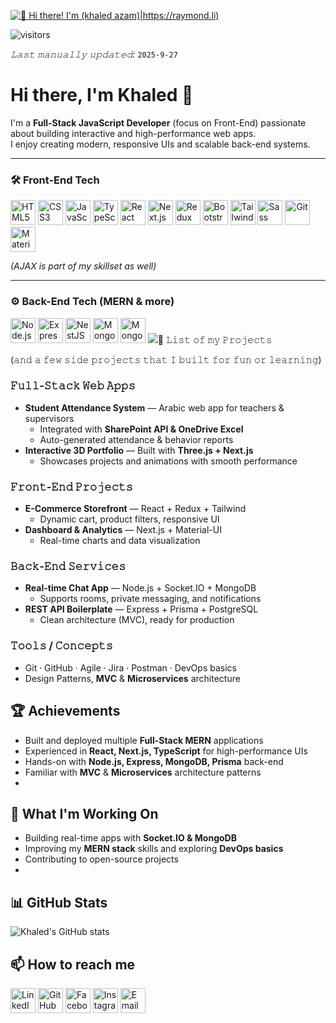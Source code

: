 [<img src="https://raw.githubusercontent.com/Raymo111/Raymo111/master/intro.gif" alt="👋 Hi there! I'm (khaled azam)|https://raymond.li)" title="👋 Hi there! I'm (khaled azam)|https://raymond.li)"/>](https://raymond.li/)

![visitors](https://vbr.nathanchung.dev/badge?page_id=Raymo111.Raymo111&color=00cf00)

*𝙻𝚊𝚜𝚝 𝚖𝚊𝚗𝚞𝚊𝚕𝚕𝚢 𝚞𝚙𝚍𝚊𝚝𝚎𝚍:* `2025-9-27` <!-- TODO: automate this -->
<!--
**Sir.duckld** is a ✨ _special_ ✨ repository because its `README.md` (this file) appears on your GitHub profile.

Here are some ideas to get you started:

- 🔭 I’m currently working on ...
- 🌱 I’m currently learning ...
- 👯 I’m looking to collaborate on ...
- 🤔 I’m looking for help with ...
- 💬 Ask me about ...
- 📫 How to reach me: ...
- 😄 Pronouns: ...
- ⚡ Fun fact: ...
-->
<!--
<table>
	<tr>
	</tr>
	<tr>
		<th>
			<h2><code>𝚂𝚙𝚎𝚌𝚒𝚊𝚕</code>: 𝙸'𝚖 𝚙𝚊𝚛𝚝𝚒𝚌𝚒𝚙𝚊𝚝𝚒𝚗𝚐 𝚒𝚗 𝙷𝚊𝚌𝚔𝚝𝚘𝚋𝚎𝚛𝚏𝚎𝚜𝚝!</h2>
			𝙰𝚗𝚢𝚘𝚗𝚎 𝚠𝚑𝚘 𝚠𝚊𝚗𝚝𝚜 𝚝𝚘 𝚒𝚜 𝚠𝚎𝚕𝚌𝚘𝚖𝚎 𝚝𝚘 𝚙𝚊𝚛𝚝𝚒𝚌𝚒𝚙𝚊𝚝𝚎! 𝙹𝚞𝚜𝚝 𝚜𝚒𝚐𝚗 𝚞𝚙 𝚊𝚝 <a href="https://hacktoberfest.digitalocean.com/">𝚑𝚝𝚝𝚙𝚜://𝚑𝚊𝚌𝚔𝚝𝚘𝚋𝚎𝚛𝚏𝚎𝚜𝚝.𝚍𝚒𝚐𝚒𝚝𝚊𝚕𝚘𝚌𝚎𝚊𝚗.𝚌𝚘𝚖/</a>.
				<br>𝙱𝚊𝚜𝚒𝚌𝚊𝚕𝚕𝚢, 𝚖𝚊𝚔𝚎 𝟺 𝙿𝚁𝚜 𝚝𝚘 𝙶𝚒𝚝𝙷𝚞𝚋 𝚛𝚎𝚙𝚘𝚜 𝚊𝚗𝚍 𝚐𝚎𝚝 𝚝𝚑𝚎𝚖 𝚖𝚎𝚛𝚐𝚎𝚍 𝚘𝚛 𝚝𝚊𝚐𝚐𝚎𝚍 <code>hacktoberfest-accepted</code> 𝚠𝚒𝚕𝚕 𝚐𝚎𝚝 𝚌𝚘𝚘𝚕&nbsp𝚜𝚠𝚊𝚐!
		</th>
	</tr>
	<tr>
		<td>
				<b>𝙻𝚒𝚜𝚝 𝚘𝚏 𝚖𝚢 𝚛𝚎𝚙𝚘𝚜 𝚙𝚊𝚛𝚝𝚒𝚌𝚒𝚙𝚊𝚝𝚒𝚗𝚐 𝚒𝚗 𝚝𝚑𝚒𝚜 𝚊𝚠𝚎𝚜𝚘𝚖𝚎 𝚎𝚟𝚎𝚗𝚝:<b>
				<ul>
					<li><a href="https://github.com/Raymo111/emoji">𝚁𝚊𝚢𝚖𝚘𝟷𝟷𝟷/𝚎𝚖𝚘𝚓𝚒</a></li>
					<li><a href="https://github.com/Raymo111/drracket-customization">𝚁𝚊𝚢𝚖𝚘𝟷𝟷𝟷/𝚍𝚛𝚛𝚊𝚌𝚔𝚎𝚝-𝚌𝚞𝚜𝚝𝚘𝚖𝚒𝚣𝚊𝚝𝚒𝚘𝚗</a></li>
					<li><a href="https://github.com/Raymo111/i3lock-color">𝚁𝚊𝚢𝚖𝚘𝟷𝟷𝟷/𝚒𝟹𝚕𝚘𝚌𝚔-𝚌𝚘𝚕𝚘𝚛</a></li>
				</ul>
		</td>
	</tr>
</table>
-->
# Hi there, I'm Khaled 👋

I'm a **Full-Stack JavaScript Developer** (focus on Front-End) passionate about building interactive and high-performance web apps.  
I enjoy creating modern, responsive UIs and scalable back-end systems.

---

### 🛠️ Front-End Tech
<p align="left">
  <img src="https://cdn.jsdelivr.net/gh/devicons/devicon/icons/html5/html5-original.svg" alt="HTML5" width="40" height="40"/>
  <img src="https://cdn.jsdelivr.net/gh/devicons/devicon/icons/css3/css3-original.svg" alt="CSS3" width="40" height="40"/>
  <img src="https://cdn.jsdelivr.net/gh/devicons/devicon/icons/javascript/javascript-original.svg" alt="JavaScript" width="40" height="40"/>
  <img src="https://cdn.jsdelivr.net/gh/devicons/devicon/icons/typescript/typescript-original.svg" alt="TypeScript" width="40" height="40"/>
  <img src="https://cdn.jsdelivr.net/gh/devicons/devicon/icons/react/react-original.svg" alt="React" width="40" height="40"/>
  <img src="https://cdn.jsdelivr.net/gh/devicons/devicon/icons/nextjs/nextjs-original.svg" alt="Next.js" width="40" height="40"/>
  <img src="https://cdn.jsdelivr.net/gh/devicons/devicon/icons/redux/redux-original.svg" alt="Redux" width="40" height="40"/>
  <img src="https://cdn.jsdelivr.net/gh/devicons/devicon/icons/bootstrap/bootstrap-original.svg" alt="Bootstrap" width="40" height="40"/>
  <img src="https://cdn.jsdelivr.net/gh/devicons/devicon/icons/tailwindcss/tailwindcss-plain.svg" alt="Tailwind CSS" width="40" height="40"/>
  <img src="https://cdn.jsdelivr.net/gh/devicons/devicon/icons/sass/sass-original.svg" alt="Sass" width="40" height="40"/>
  <img src="https://cdn.jsdelivr.net/gh/devicons/devicon/icons/git/git-original.svg" alt="Git" width="40" height="40"/>
  <img src="https://cdn.jsdelivr.net/gh/devicons/devicon/icons/materialui/materialui-original.svg" alt="Material-UI" width="40" height="40"/>
</p>

*(AJAX is part of my skillset as well)*

---

### ⚙️ Back-End Tech (MERN & more)
<p align="left">
  <img src="https://cdn.jsdelivr.net/gh/devicons/devicon/icons/nodejs/nodejs-original.svg" alt="Node.js" width="40" height="40"/>
  <img src="https://cdn.jsdelivr.net/gh/devicons/devicon/icons/express/express-original.svg" alt="Express" width="40" height="40"/>
  <img src="https://cdn.jsdelivr.net/gh/devicons/devicon/icons/nestjs/nestjs-plain.svg" alt="NestJS" width="40" height="40"/>
  <img src="https://cdn.jsdelivr.net/gh/devicons/devicon/icons/mongodb/mongodb-original.svg" alt="MongoDB" width="40" height="40"/>
  <img src="https://cdn.jsdelivr.net/gh/devicons/devicon/icons/mongoose/mongoose-original.svg" alt="Mongoose" width="40" height="40"/>
  <img src="https://cdn.js

- 🤞 𝙾𝚗𝚎 𝚍𝚊𝚢 𝙸 𝚑𝚘𝚙𝚎 𝚝𝚘...
	- 𝙶𝚘 𝚜𝚔𝚢𝚍𝚒𝚟𝚒𝚗𝚐!
  
## 📜 𝙻𝚒𝚜𝚝 𝚘𝚏 𝚖𝚢 𝙿𝚛𝚘𝚓𝚎𝚌𝚝𝚜
(𝚊𝚗𝚍 𝚊 𝚏𝚎𝚠 𝚜𝚒𝚍𝚎 𝚙𝚛𝚘𝚓𝚎𝚌𝚝𝚜 𝚝𝚑𝚊𝚝 𝙸 𝚋𝚞𝚒𝚕𝚝 𝚏𝚘𝚛 𝚏𝚞𝚗 𝚘𝚛 𝚕𝚎𝚊𝚛𝚗𝚒𝚗𝚐)

### 𝙵𝚞𝚕𝚕-𝚂𝚝𝚊𝚌𝚔 𝚆𝚎𝚋 𝙰𝚙𝚙𝚜
- **Student Attendance System** — Arabic web app for teachers & supervisors  
  - Integrated with **SharePoint API & OneDrive Excel**  
  - Auto-generated attendance & behavior reports
- **Interactive 3D Portfolio** — Built with **Three.js + Next.js**  
  - Showcases projects and animations with smooth performance

### 𝙵𝚛𝚘𝚗𝚝-𝙴𝚗𝚍 𝙿𝚛𝚘𝚓𝚎𝚌𝚝𝚜
- **E-Commerce Storefront** — React + Redux + Tailwind  
  - Dynamic cart, product filters, responsive UI
- **Dashboard & Analytics** — Next.js + Material-UI  
  - Real-time charts and data visualization

### 𝙱𝚊𝚌𝚔-𝙴𝚗𝚍 𝚂𝚎𝚛𝚟𝚒𝚌𝚎𝚜
- **Real-time Chat App** — Node.js + Socket.IO + MongoDB  
  - Supports rooms, private messaging, and notifications
- **REST API Boilerplate** — Express + Prisma + PostgreSQL  
  - Clean architecture (MVC), ready for production

### 𝚃𝚘𝚘𝚕𝚜 / 𝙲𝚘𝚗𝚌𝚎𝚙𝚝𝚜
- Git · GitHub · Agile · Jira · Postman · DevOps basics  
- Design Patterns, **MVC** & **Microservices** architecture

## 🏆 Achievements
- Built and deployed multiple **Full-Stack MERN** applications
- Experienced in **React, Next.js, TypeScript** for high-performance UIs
- Hands-on with **Node.js, Express, MongoDB, Prisma** back-end
- Familiar with **MVC** & **Microservices** architecture patterns
- 
## 🚀 What I'm Working On
- Building real-time apps with **Socket.IO & MongoDB**
- Improving my **MERN stack** skills and exploring **DevOps basics**
- Contributing to open-source projects
- 
## 📊 GitHub Stats
![Khaled's GitHub stats](https://github-readme-stats.vercel.app/api?username=khaledazam&show_icons=true&theme=tokyonight)


## 📫 How to reach me

[<img src="https://raw.githubusercontent.com/Raymo111/Raymo111/master/socials/linkedin.png" height="40em" alt="LinkedIn" title="LinkedIn"/>](https://www.linkedin.com/in/khaled-azam-a37a76303)
[<img src="https://raw.githubusercontent.com/Raymo111/Raymo111/master/socials/github.svg" height="40em" alt="GitHub" title="GitHub"/>](https://github.com/khaledazam)
[<img src="https://raw.githubusercontent.com/simple-icons/simple-icons/develop/icons/facebook.svg" height="40em" alt="Facebook" title="Facebook"/>](https://web.facebook.com/khaled.azam.710171/)
[<img src="https://raw.githubusercontent.com/Raymo111/Raymo111/master/socials/instagram.svg" height="40em" alt="Instagram" title="Instagram"/>](https://www.instagram.com/sir.duckld/)
[<img src="https://raw.githubusercontent.com/simple-icons/simple-icons/develop/icons/gmail.svg" height="40em" alt="Email" title="Email"/>](mailto:khaled141ma@gmail.com)


